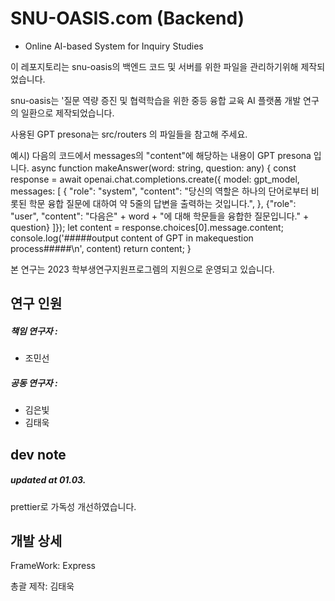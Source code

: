 # SNU-OASIS.com (Backend)

- Online AI-based System for Inquiry Studies

이 레포지토리는 snu-oasis의 백엔드 코드 및 서버를 위한 파일을 관리하기위해 제작되었습니다.

snu-oasis는 '질문 역량 증진 및 협력학습을 위한 중등 융합 교육 AI 플랫폼 개발 연구의 일환으로 제작되었습니다.

사용된 GPT presona는 src/routers 의 파일들을 참고해 주세요.

예시) 다음의 코드에서 messages의 "content"에 해당하는 내용이 GPT presona 입니다.
async function makeAnswer(word: string, question: any) {
    const response = await openai.chat.completions.create({
        model: gpt_model,
        messages: [
          {
              "role": "system",
              "content": "당신의 역할은 하나의 단어로부터 비롯된 학문 융합 질문에 대하여 약 5줄의 답변을 출력하는 것입니다.",
          },
        {"role": "user", "content": "다음은" + word + "에 대해 학문들을 융합한 질문입니다." + question}
      ]});
      let content = response.choices[0].message.content;
      console.log('#####output content of GPT in makequestion process#####\n', content)
      return content;
}


본 연구는 2023 학부생연구지원프로그렘의 지원으로 운영되고 있습니다.

## 연구 인원

##### 책임 연구자 :

- 조민선

##### 공동 연구자 :

- 김은빛
- 김태욱

## dev note

##### updated at 01.03.

prettier로 가독성 개선하였습니다.

## 개발 상세

FrameWork:
Express

총괄 제작:
김태욱

